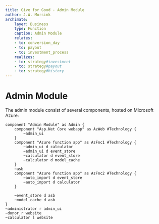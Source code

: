 ```yaml
---
title: Give for Good - Admin Module
author: J.W. Morsink
archimate:
    layer: Business
    type: Function
    caption: Admin Module
    relates:
    - to: conversion_day
    - to: payout
    - to: investment_process
    realizes:
    - to: strategy#investment
    - to: strategy#payout
    - to: strategy#history
---
```

# Admin Module

The admin module consist of several components, hosted on Microsoft Azure:

```pumlarch
component "Admin Module" as Admin {
    component "Asp.Net Core webapp" as AzWeb #Technology {
        ~admin_ui
    }
    component "Azure function app" as AzFnc1 #Technology {
        ~admin_ui d calculator
        ~admin_ui d event_store
        ~calculator d event_store
        ~calculator d model_cache
    }
    ~asb
    component "Azure function app" as AzFnc2 #Technology {
        ~auto_import d event_store
        ~auto_import d calculator
    }

    ~event_store d asb
    ~model_cache d asb
}
~administrator r admin_ui
~donor r website
~calculator l website
```